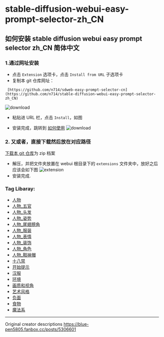 # stable-diffusion-webui-easy-prompt-selector-zh_CN

## 如何安装 stable diffusion webui easy prompt selector zh_CN 简体中文

  ### 1.通过网址安装
  - 点击 `Extension` 选项卡，点击 `Install from URL` 子选项卡
  - 复制本 git 仓库网址：
  ```
   [https://github.com/n714/sdweb-easy-prompt-selector-cn](https://github.com/n714/stable-diffusion-webui-easy-prompt-selector-zh_CN)
  ```
 ![download](https://github.com/n714/stable-diffusion-webui-easy-prompt-selector-zh_CN/assets/45053630/5b0a42b6-b7f3-45d6-b7ed-26b8facbaa58)
  - 粘贴进 URL 栏，点击 `Install`，如图

  - 安装完成，跳转到 [如何使用](#如何使用)
  ![download](https://github.com/n714/stable-diffusion-webui-easy-prompt-selector-zh_CN/assets/45053630/cbf1b3c5-d8d0-4a5b-b613-6a0d3ebd181e)

  ### 2. 又或者，直接下载然后放在对应路径
  [下载本 git 仓库](https://github.com/n714/sdweb-easy-prompt-selector-cn/archive/refs/heads/main.zip)为 zip 档案


  - 解压，并把文件夹放置在 webui 根目录下的 `extensions` 文件夹中，放好之后应该会如下图
  ![extension](https://github.com/n714/sdweb-easy-prompt-selector-cn/assets/45053630/e973f209-4dd7-46b9-a277-a3b916310f13)
  - 安装完成.

  ### Tag Libaray:
- [人物](https://github.com/n714/stable-diffusion-webui-easy-prompt-selector-zh_CN/blob/main/tags/%E4%BA%BA%E7%89%A9.yml)
- [人物_五官](https://github.com/n714/stable-diffusion-webui-easy-prompt-selector-zh_CN/blob/main/tags/%E4%BA%BA%E7%89%A9_%E4%BA%94%E5%AE%98.yml)
- [人物_头发](https://github.com/n714/stable-diffusion-webui-easy-prompt-selector-zh_CN/blob/main/tags/%E4%BA%BA%E7%89%A9_%E5%A4%B4%E5%8F%91.yml)
- [人物_姿势](https://github.com/n714/stable-diffusion-webui-easy-prompt-selector-zh_CN/blob/main/tags/%E4%BA%BA%E7%89%A9_%E5%A7%BF%E5%8A%BF.yml)
- [人物_尾翅膀角](https://github.com/n714/stable-diffusion-webui-easy-prompt-selector-zh_CN/blob/main/tags/%E4%BA%BA%E7%89%A9_%E5%B0%BE%E7%BF%85%E8%86%80%E8%A7%92.yml)
- [人物_服装](https://github.com/n714/stable-diffusion-webui-easy-prompt-selector-zh_CN/blob/main/tags/%E4%BA%BA%E7%89%A9_%E6%9C%8D%E8%A3%85.yml)
- [人物_表情](https://github.com/n714/stable-diffusion-webui-easy-prompt-selector-zh_CN/blob/main/tags/%E4%BA%BA%E7%89%A9_%E8%A1%A8%E6%83%85.yml)
- [人物_装饰](https://github.com/n714/stable-diffusion-webui-easy-prompt-selector-zh_CN/blob/main/tags/%E4%BA%BA%E7%89%A9_%E8%A3%85%E9%A5%B0.yml)
- [人物_角色](https://github.com/n714/stable-diffusion-webui-easy-prompt-selector-zh_CN/blob/main/tags/%E4%BA%BA%E7%89%A9_%E8%A7%92%E8%89%B2.yml)
- [人物_鞋袜帽](https://github.com/n714/stable-diffusion-webui-easy-prompt-selector-zh_CN/blob/main/tags/%E4%BA%BA%E7%89%A9_%E9%9E%8B%E8%A2%9C%E5%B8%BD.yml)
- [十八禁](https://github.com/n714/stable-diffusion-webui-easy-prompt-selector-zh_CN/blob/main/tags/%E5%8D%81%E5%85%AB%E7%A6%81.yml)
- [开始提示](https://github.com/n714/stable-diffusion-webui-easy-prompt-selector-zh_CN/blob/main/tags/%E5%BC%80%E5%A7%8B%E6%8F%90%E7%A4%BA.yml)
- [汉服](https://github.com/n714/stable-diffusion-webui-easy-prompt-selector-zh_CN/blob/main/tags/%E6%B1%89%E6%9C%8D.yml)
- [环境](https://github.com/n714/stable-diffusion-webui-easy-prompt-selector-zh_CN/blob/main/tags/%E7%8E%AF%E5%A2%83.yml)
- [画质和视角](https://github.com/n714/stable-diffusion-webui-easy-prompt-selector-zh_CN/blob/main/tags/%E7%94%BB%E8%B4%A8%E5%92%8C%E8%A7%86%E8%A7%92.yml)
- [艺术风格](https://github.com/n714/stable-diffusion-webui-easy-prompt-selector-zh_CN/blob/main/tags/%E8%89%BA%E6%9C%AF%E9%A3%8E%E6%A0%BC.yml)
- [负面](https://github.com/n714/stable-diffusion-webui-easy-prompt-selector-zh_CN/blob/main/tags/%E8%B4%9F%E9%9D%A2.yml)
- [食物](https://github.com/n714/stable-diffusion-webui-easy-prompt-selector-zh_CN/blob/main/tags/%E9%A3%9F%E7%89%A9.yml)
- [魔法系](https://github.com/n714/stable-diffusion-webui-easy-prompt-selector-zh_CN/blob/main/tags/%E9%AD%94%E6%B3%95%E7%B3%BB.yml)
------------------------------------------------------------------------------------------
Original creator descriptions
https://blue-pen5805.fanbox.cc/posts/5306601

